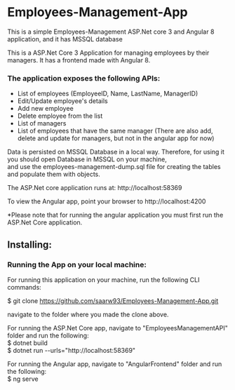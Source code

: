 # Employees-Management-App
This is a simple Employees-Management ASP.Net core 3 and Angular 8 application, and it has MSSQL database

This is a ASP.Net Core 3 Application for managing employees by their managers. It has a frontend made with Angular 8.

### The application exposes the following APIs:
* List of employees (EmployeeID, Name, LastName, ManagerID)
* Edit/Update employee's details
* Add new employee
* Delete employee from the list
* List of managers
* List of employees that have the same manager
(There are also add, delete and update for managers, but not in the angular app for now)

 
Data is persisted on MSSQL Database in a local way. Therefore, for using it you should open Database in MSSQL on your machine,  
and use the employees-management-dump.sql file for creating the tables and populate them with objects.  


The ASP.Net core application runs at: http://localhost:58369  

To view the Angular app, point your browser to http://localhost:4200  

*Please note that for running the angular application you must first run the ASP.Net Core application.  



## Installing:

### Running the App on your local machine:

For running this application on your machine, run the following CLI commands:

$ git clone https://github.com/saarw93/Employees-Management-App.git

navigate to the folder where you made the clone above.

For running the ASP.Net Core app, navigate to "EmployeesManagementAPI" folder and run the following:  
$ dotnet build  
$ dotnet run --urls="http://localhost:58369"   

For running the Angular app, navigate to "AngularFrontend" folder and run the following:  
$ ng serve
